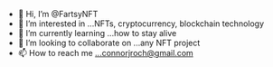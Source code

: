 - 👋 Hi, I’m @FartsyNFT
- 👀 I’m interested in ...NFTs, cryptocurrency, blockchain technology
- 🌱 I’m currently learning ...how to stay alive
- 💞️ I’m looking to collaborate on ...any NFT project
- 📫 How to reach me ...connorjroch@gmail.com

<!---
FartsyNFT/FartsyNFT is a ✨ special ✨ repository because its `README.md` (this file) appears on your GitHub profile.
You can click the Preview link to take a look at your changes.
--->

